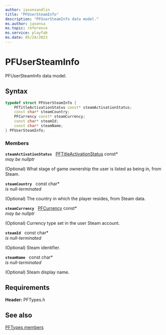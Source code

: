 ```yaml
---
author: jasonsandlin
title: "PFUserSteamInfo"
description: "PFUserSteamInfo data model."
ms.author: jasonsa
ms.topic: reference
ms.service: playfab
ms.date: 05/24/2023
---
```


# PFUserSteamInfo  

PFUserSteamInfo data model.  

## Syntax  
  
```cpp
typedef struct PFUserSteamInfo {  
    PFTitleActivationStatus const* steamActivationStatus;  
    const char* steamCountry;  
    PFCurrency const* steamCurrency;  
    const char* steamId;  
    const char* steamName;  
} PFUserSteamInfo;  
```
  
### Members  
  
**`steamActivationStatus`** &nbsp; [PFTitleActivationStatus](../enums/pftitleactivationstatus.md) const*  
*may be nullptr*  
  
(Optional) What stage of game ownership the user is listed as being in, from Steam.
  
**`steamCountry`** &nbsp; const char*  
*is null-terminated*  
  
(Optional) The country in which the player resides, from Steam data.
  
**`steamCurrency`** &nbsp; [PFCurrency](../enums/pfcurrency.md) const*  
*may be nullptr*  
  
(Optional) Currency type set in the user Steam account.
  
**`steamId`** &nbsp; const char*  
*is null-terminated*  
  
(Optional) Steam identifier.
  
**`steamName`** &nbsp; const char*  
*is null-terminated*  
  
(Optional) Steam display name.
  
  
## Requirements  
  
**Header:** PFTypes.h
  
## See also  
[PFTypes members](../pftypes_members.md)  

  
  
